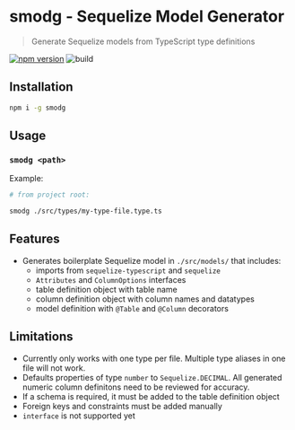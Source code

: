 # smodg - Sequelize Model Generator 
> Generate Sequelize models from TypeScript type definitions

[![npm version](https://badgen.net/npm/v/smodg)](https://www.npmjs.com/package/smodg)
![build](https://github.com/nealwp/smodg/actions/workflows/build.yaml/badge.svg)

## Installation

```bash
npm i -g smodg
```

## Usage
### `smodg <path>`
Example:
```bash
# from project root:

smodg ./src/types/my-type-file.type.ts
```

## Features
* Generates boilerplate Sequelize model in `./src/models/` that includes:
    * imports from `sequelize-typescript` and `sequelize`
    * `Attributes` and `ColumnOptions` interfaces
    * table definition object with table name
    * column definition object with column names and datatypes
    * model definition with `@Table` and `@Column` decorators

## Limitations
* Currently only works with one type per file. Multiple type aliases in one file will not work.
* Defaults properties of type `number` to `Sequelize.DECIMAL`. All generated numeric column definitons need to be reviewed for accuracy.
* If a schema is required, it must be added to the table definition object
* Foreign keys and constraints must be added manually
* `interface` is not supported yet
